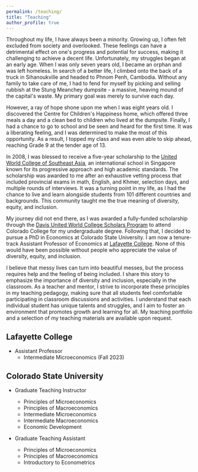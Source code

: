 ```yaml
---
permalink: /teaching/
title: "Teaching"
author_profile: true
---
```

Throughout my life, I have always been a minority. Growing up, I often felt excluded from society and overlooked. These feelings can have a detrimental effect on one's progress and potential for success, making it challenging to achieve a decent life. Unfortunately, my struggles began at an early age. When I was only seven years old, I became an orphan and was left homeless. In search of a better life, I climbed onto the back of a truck in Sihanoukville and headed to Phnom Penh, Cambodia. Without any family to take care of me, I had to fend for myself by picking and selling rubbish at the Stung Meanchey dumpsite - a massive, heaving mound of the capital's waste. My primary goal was merely to survive each day.

However, a ray of hope shone upon me when I was eight years old. I discovered the Centre for Children's Happiness home, which offered three meals a day and a clean bed to children who lived at the dumpsite. Finally, I had a chance to go to school and be seen and heard for the first time. It was a liberating feeling, and I was determined to make the most of this opportunity. As a result, I topped my class and was even able to skip ahead, reaching Grade 9 at the tender age of 13.

In 2008, I was blessed to receive a five-year scholarship to the [United World College of Southeast Asia](https://www.uwcsea.edu.sg/), an international school in Singapore known for its progressive approach and high academic standards. The scholarship was awarded to me after an exhaustive vetting process that included provincial exams in math, English, and Khmer, selection days, and multiple rounds of interviews. It was a turning point in my life, as I had the chance to live and learn alongside students from 101 different countries and backgrounds. This community taught me the true meaning of diversity, equity, and inclusion.

My journey did not end there, as I was awarded a fully-funded scholarship through the [Davis United World College Scholars Program](https://www.davisuwcscholars.org/scholars/2017/C/node/9537) to attend Colorado College for my undergraduate degree. Following that, I decided to pursue a PhD in Economics at Colorado State University. I am now a tenure-track Assistant Professor of Economics at [Lafayette College](https://economics.lafayette.edu/people/sayorn-chin/). None of this would have been possible without people who appreciate the value of diversity, equity, and inclusion.

I believe that messy lives can turn into beautiful messes, but the process requires help and the feeling of being included. I share this story to emphasize the importance of diversity and inclusion, especially in the classroom. As a teacher and mentor, I strive to incorporate these principles in my teaching pedagogy, making sure that all students feel comfortable participating in classroom discussions and activities. I understand that each individual student has unique talents and struggles, and I aim to foster an environment that promotes growth and learning for all. My teaching portfolio and a selection of my teaching materials are available upon request.

## Lafayette College

- Assistant Professor
  - Intermediate Microeconomics (Fall 2023)

## Colorado State University

- Graduate Teaching Instructor
  - Principles of Microeconomics
  - Principles of Macroeconomics
  - Intermediate Microeconomics
  - Intermediate Macroeconomics
  - Economic Development
 
- Graduate Teaching Assistant
  - Principles of Microeconomics
  - Principles of Macroeconomics
  - Introductory to Econometrics
